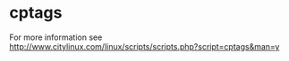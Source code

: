 # cptags
For more information see http://www.citylinux.com/linux/scripts/scripts.php?script=cptags&man=y
